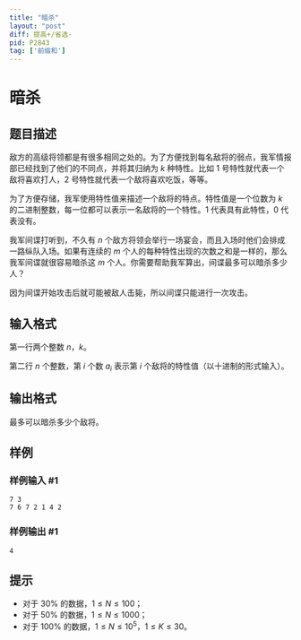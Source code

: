 ```yaml
---
title: "暗杀"
layout: "post"
diff: 提高+/省选-
pid: P2843
tag: ['前缀和']
---
```

# 暗杀
## 题目描述

敌方的高级将领都是有很多相同之处的。为了方便找到每名敌将的弱点，我军情报部已经找到了他们的不同点，并将其归纳为 $k$ 种特性。比如 $1$ 号特性就代表一个敌将喜欢打人，$2$ 号特性就代表一个敌将喜欢吃饭，等等。

为了方便存储，我军使用特性值来描述一个敌将的特点。特性值是一个位数为 $k$ 的二进制整数，每一位都可以表示一名敌将的一个特性。$1$ 代表具有此特性，$0$ 代表没有。

我军间谍打听到，不久有 $n$ 个敌方将领会举行一场宴会，而且入场时他们会排成一路纵队入场。如果有连续的 $m$ 个人的每种特性出现的次数之和是一样的，那么我军间谍就很容易暗杀这 $m$ 个人。你需要帮助我军算出，间谍最多可以暗杀多少人？

因为间谍开始攻击后就可能被敌人击毙，所以间谍只能进行一次攻击。
## 输入格式

第一行两个整数 $n$，$k$。

第二行 $n$ 个整数，第 $i$ 个数 $a_i$ 表示第 $i$ 个敌将的特性值（以十进制的形式输入）。
## 输出格式

最多可以暗杀多少个敌将。
## 样例

### 样例输入 #1
```
7 3
7 6 7 2 1 4 2
```
### 样例输出 #1
```
4
```
## 提示

- 对于 $30\%$ 的数据，$1 \leq N \leq 100$；
- 对于 $50\%$ 的数据，$1 \leq N \leq 1000$；
- 对于 $100\%$ 的数据，$1 \leq N \leq 10^5$，$1 \leq K \leq 30$。
